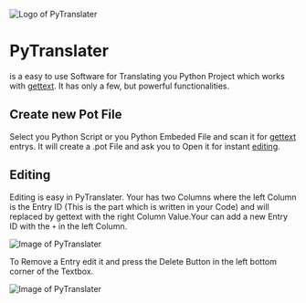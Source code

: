 ![Logo of PyTranslater](https://raw.githubusercontent.com/GreenSky-Productions/PyTranslater/master/images/PyTranslater.ico)

# PyTranslater

is a easy to use Software for Translating you Python Project which works with [gettext](https://docs.python.org/3/library/gettext.html). It has only a few, but powerful functionalities.

## Create new Pot File
Select you Python Script or you Python Embeded File and scan it for [gettext](https://docs.python.org/3/library/gettext.html) entrys. It will create a .pot File and ask you to Open it for instant [editing](README.md#Editing).

## Editing
Editing is easy in PyTranslater. Your has two Columns where the left Column is the Entry ID (This is the part which is written in your Code) and will replaced by gettext with the right Column Value.Your can add a new Entry ID with the `+` in the left Column. 

![Image of PyTranslater](https://raw.githubusercontent.com/GreenSky-Productions/PyTranslater/master/images/PyTranslater.png)

To Remove a Entry edit it and press the Delete Button in the left bottom corner of the Textbox.

![Image of PyTranslater](https://raw.githubusercontent.com/GreenSky-Productions/PyTranslater/master/images/EditEntry.png)
